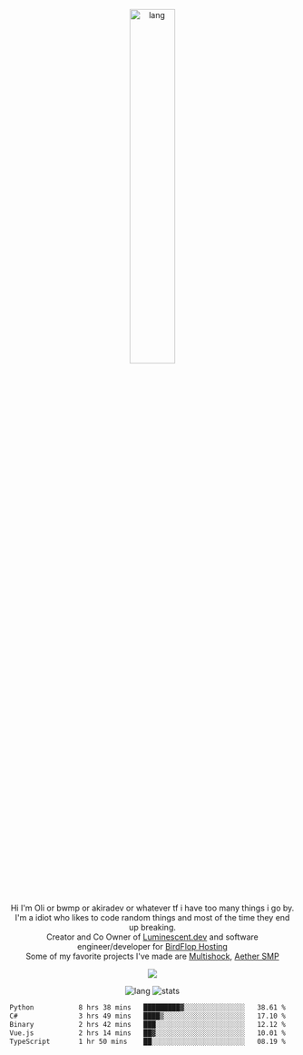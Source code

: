 <p align="center">
 <a href="https://luminescent.dev">
  <img width="40%" alt="lang" src="https://github.com/bwmp/bwmp/blob/main/l_10.png?raw=true" />
 </a>
</p>

<p align="center">
 Hi I'm Oli or bwmp or akiradev or whatever tf i have too many things i go by.<br>
 I'm a idiot who likes to code random things and most of the time they end up breaking.<br>
 Creator and Co Owner of <a href="https://luminescent.dev">Luminescent.dev</a> and software engineer/developer for <a href="https://www.birdflop.com">BirdFlop Hosting</a><br>
 Some of my favorite projects I've made are <a href="https://github.com/PiShock-Inc/MultiShock">Multishock</a>, <a href="https://www.aethersmp.com">Aether SMP</a>
</p>

<p align="center">
  <a href="https://discord.com/users/798738506859282482"><img align="center" src="https://lanyard-profile-readme.vercel.app/api/798738506859282482?bg=433e4f&borderRadius=10px&showDisplayName=true&idleMessage=Probably%20sleeping"/></a>
</p>

<p align="center">
 <img alt="lang" src="https://github-readme-stats.vercel.app/api/top-langs/?username=bwmp&layout=compact&hide_border=true&langs_count=10&theme=transparent&custom_title=Languages" />
 <img alt="stats" src="https://github-readme-stats.vercel.app/api?username=bwmp&show_icons=true&hide_border=true&count_private=true&theme=transparent&custom_title=Statistics">
</p>
<p align="center">
 <!--START_SECTION:waka-->

```txt
Python           8 hrs 38 mins   █████████▓░░░░░░░░░░░░░░░   38.61 %
C#               3 hrs 49 mins   ████▒░░░░░░░░░░░░░░░░░░░░   17.10 %
Binary           2 hrs 42 mins   ███░░░░░░░░░░░░░░░░░░░░░░   12.12 %
Vue.js           2 hrs 14 mins   ██▓░░░░░░░░░░░░░░░░░░░░░░   10.01 %
TypeScript       1 hr 50 mins    ██░░░░░░░░░░░░░░░░░░░░░░░   08.19 %
```

<!--END_SECTION:waka-->
</p>

